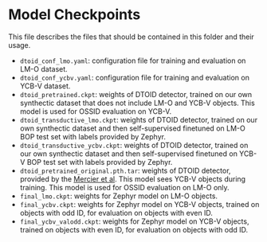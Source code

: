 # Model Checkpoints 

This file describes the files that should be contained in this folder and their usage. 

* `dtoid_conf_lmo.yaml`: configuration file for training and evaluation on LM-O dataset. 
* `dtoid_conf_ycbv.yaml`: configuration file for training and evaluation on YCB-V dataset. 
* `dtoid_pretrained.ckpt`: weights of DTOID detector, trained on our own synthectic dataset that does not include LM-O and YCB-V objects. This model is used for OSSID evaluation on YCB-V. 
* `dtoid_transductive_lmo.ckpt`: weights of DTOID detector, trained on our own synthectic dataset and then self-supervised finetuned on LM-O BOP test set with labels provided by Zephyr.
* `dtoid_transductive_ycbv.ckpt`: weights of DTOID detector, trained on our own synthectic dataset and then self-supervised finetuned on YCB-V BOP test set with labels provided by Zephyr.
* `dtoid_pretrained_original.pth.tar`: weights of DTOID detector, provided by the [Mercier et al](https://github.com/jpmerc/DTOID). This model sees YCB-V objects during training. This model is used for OSSID evaluation on LM-O only. 
* `final_lmo.ckpt`: weights for Zephyr model on LM-O objects. 
* `final_ycbv.ckpt`: weights for Zephyr model on YCB-V objects, trained on objects with odd ID, for evaluation on objects with even ID. 
* `final_ycbv_valodd.ckpt`: weights for Zephyr model on YCB-V objects, trained on objects with even ID, for evaluation on objects with odd ID. 